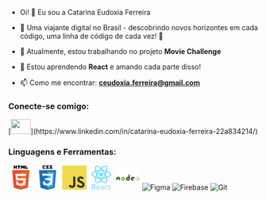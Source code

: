 - Oi! 👋 Eu sou a Catarina Eudoxia Ferreira
  
- 🌌 Uma viajante digital no Brasil - descobrindo novos horizontes em cada código, uma linha de código de cada vez! 🚀

- 🔭 Atualmente, estou trabalhando no projeto **Movie Challenge**

- 🌱 Estou aprendendo **React** e amando cada parte disso!

- 📫 Como me encontrar: **ceudoxia.ferreira@gmail.com**

<h3 align="left">Conecte-se comigo:</h3>
<p align="left">
 [<img src="https://img.shields.io/badge/-LinkedIn-%230A66C2?style=flat&logo=linkedin&logoColor=white" height="30" width="40" />](https://www.linkedin.com/in/catarina-eudoxia-ferreira-22a834214/)
</p>

<h3 align="left">Linguagens e Ferramentas:</h3>
<p align="left">
 <img src="https://raw.githubusercontent.com/devicons/devicon/master/icons/html5/html5-original-wordmark.svg" alt="HTML5" width="50" height="50"/>
  <img src="https://raw.githubusercontent.com/devicons/devicon/master/icons/css3/css3-original-wordmark.svg" alt="CSS3" width="50" height="50"/>
  <img src="https://raw.githubusercontent.com/devicons/devicon/master/icons/javascript/javascript-original.svg" alt="JavaScript" width="50" height="50"/>
  <img src="https://raw.githubusercontent.com/devicons/devicon/master/icons/react/react-original-wordmark.svg" alt="React" width="50" height="50"/>
  <img src="https://raw.githubusercontent.com/devicons/devicon/master/icons/nodejs/nodejs-original-wordmark.svg" alt="Node.js" width="50" height="50"/>
  <img src="https://www.vectorlogo.zone/logos/figma/figma-icon.svg" alt="Figma" width="50" height="50"/>
  <img src="https://www.vectorlogo.zone/logos/firebase/firebase-icon.svg" alt="Firebase" width="50" height="50"/>
  <img src="https://www.vectorlogo.zone/logos/git-scm/git-scm-icon.svg" alt="Git" width="50" height="50"/>
</p>
